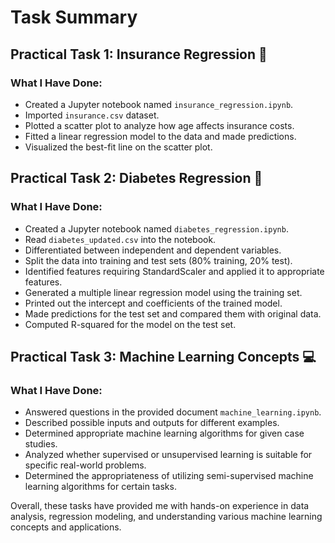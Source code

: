 # Task Summary

## Practical Task 1: Insurance Regression :blue_car:	

### What I Have Done:
- Created a Jupyter notebook named `insurance_regression.ipynb`.
- Imported `insurance.csv` dataset.
- Plotted a scatter plot to analyze how age affects insurance costs.
- Fitted a linear regression model to the data and made predictions.
- Visualized the best-fit line on the scatter plot.

## Practical Task 2: Diabetes Regression :hospital:	

### What I Have Done:
- Created a Jupyter notebook named `diabetes_regression.ipynb`.
- Read `diabetes_updated.csv` into the notebook.
- Differentiated between independent and dependent variables.
- Split the data into training and test sets (80% training, 20% test).
- Identified features requiring StandardScaler and applied it to appropriate features.
- Generated a multiple linear regression model using the training set.
- Printed out the intercept and coefficients of the trained model.
- Made predictions for the test set and compared them with original data.
- Computed R-squared for the model on the test set.

## Practical Task 3: Machine Learning Concepts :computer:	

### What I Have Done:
- Answered questions in the provided document `machine_learning.ipynb`.
- Described possible inputs and outputs for different examples.
- Determined appropriate machine learning algorithms for given case studies.
- Analyzed whether supervised or unsupervised learning is suitable for specific real-world problems.
- Determined the appropriateness of utilizing semi-supervised machine learning algorithms for certain tasks.

Overall, these tasks have provided me with hands-on experience in data analysis, regression modeling, and understanding various machine learning concepts and applications.
